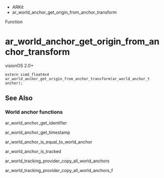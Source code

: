 

- ARKit
-  ar_world_anchor_get_origin_from_anchor_transform 

Function

# ar_world_anchor_get_origin_from_anchor_transform

visionOS 2.0+

``` source
extern simd_float4x4 ar_world_anchor_get_origin_from_anchor_transform(ar_world_anchor_t anchor);
```

## See Also

### World anchor functions

ar_world_anchor_get_identifier

ar_world_anchor_get_timestamp

ar_world_anchor_is_equal_to_world_anchor

ar_world_anchor_is_tracked

ar_world_tracking_provider_copy_all_world_anchors

ar_world_tracking_provider_copy_all_world_anchors_f

